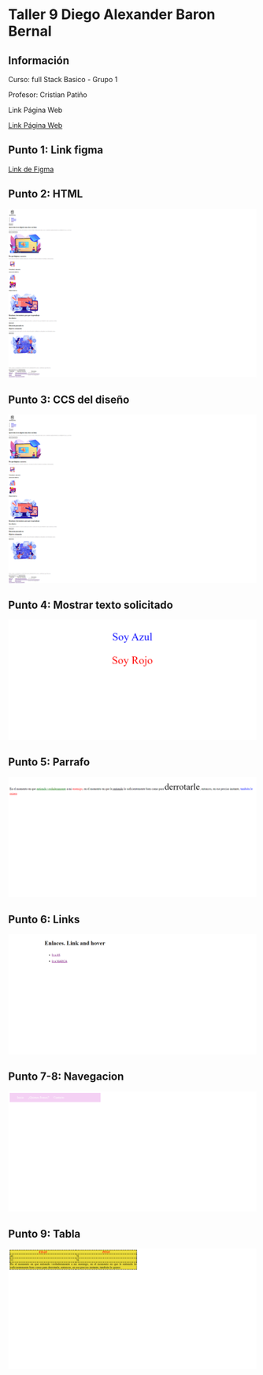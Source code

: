 <h1>Taller 9 Diego Alexander Baron Bernal</h1>

<h2> Información</h2>

<p>Curso: full Stack Basico - Grupo 1</p>
<p>Profesor: Cristian Patiño</p>

<p> Link Página Web </p>
<a href="./index.html" target="_blank"> Link Página Web</a>

<h2> Punto 1: Link figma</h2>

<a href="https://www.figma.com/file/oswqfvV5WkFeWPVds7mbSf/Diego-Alexander-Bar%C3%B3n-Bernal?type=design&node-id=0%3A1&mode=design&t=jRlk2cwiKe875LaE-1" target="_blank">Link de Figma</a>

<h2>Punto 2: HTML</H2>
<img src="./public/images/html.png" alt="html">

<h2>Punto 3: CCS del diseño</H2>
<img src="./public/images/html.png" alt="html">

<h2>Punto 4: Mostrar texto solicitado</H2>
<img src="./public/images/punto_4.png" alt="html">

<h2>Punto 5: Parrafo</H2>
<img src="./public/images/punto_5.png" alt="html">

<h2>Punto 6: Links</H2>
<img src="./public/images/punto_6_enlaces.png" alt="html">

<h2>Punto 7-8: Navegacion</H2>
<img src="./public/images/punto_7_8.png" alt="html">

<h2>Punto 9: Tabla</H2>
<img src="./public/images/punto_9_tabla.png" alt="html">
